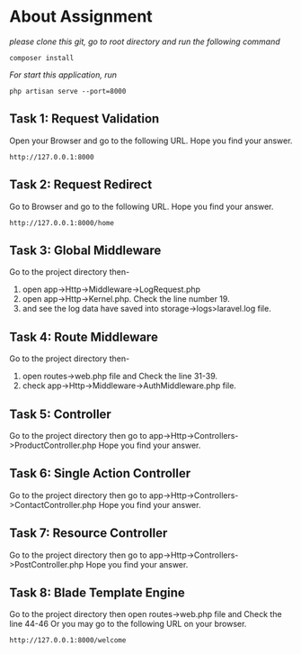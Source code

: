 # About Assignment
*please clone this git, go to root directory and run the following command*
```
composer install
```
*For start this application, run*
```
php artisan serve --port=8000
```

## Task 1: Request Validation
Open your Browser and go to the following URL. Hope you find your answer.
```
http://127.0.0.1:8000
```
## Task 2: Request Redirect
Go to Browser and go to the following URL. Hope you find your answer.
```
http://127.0.0.1:8000/home
```
## Task 3: Global Middleware
Go to the project directory then-
01. open app->Http->Middleware->LogRequest.php
02. open app->Http->Kernel.php. Check the line number 19.
03. and see the log data have saved into storage->logs>laravel.log file.
## Task 4: Route Middleware
Go to the project directory then-
01. open routes->web.php file and Check the line 31-39.
02. check app->Http->Middleware->AuthMiddleware.php file.
## Task 5: Controller
Go to the project directory then go to app->Http->Controllers->ProductController.php
Hope you find your answer.
## Task 6: Single Action Controller
Go to the project directory then go to app->Http->Controllers->ContactController.php
Hope you find your answer.
## Task 7: Resource Controller
Go to the project directory then go to app->Http->Controllers->PostController.php
Hope you find your answer.
## Task 8: Blade Template Engine
Go to the project directory then open routes->web.php file and Check the line 44-46
Or you may go to the following URL on your browser.
```
http://127.0.0.1:8000/welcome 
```

